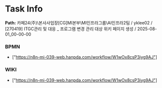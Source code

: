 # Task Info

**Path:** 카페24(주)\본사사업장\[CG]MI본부\MI인프라그룹\AI인프라2팀 / yklee02 / [270419] ITGC관리 및 대응 _ 프로그램 변경 관리 대상 위키 페이지 생성 / 2025-08-01_00-00-00

### BPMN
- ["https://n8n-mi-039-web.hanpda.com/workflow/W1wOx8csP3iyg9AJ"]

### WIKI
- ["https://n8n-mi-039-web.hanpda.com/workflow/W1wOx8csP3iyg9AJ"]

